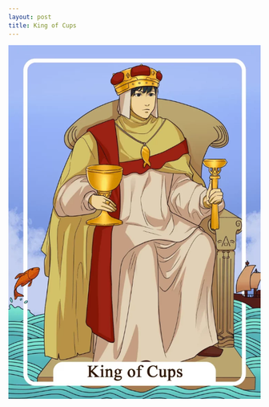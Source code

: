 ```yaml
---
layout: post
title: King of Cups
---
```


![](../images/King-of-Cups-Tarot-Card-Meaning-732x1024.webp)
